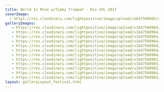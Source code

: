 ```yaml
---
title: World Is Mine w/Timmy Trumpet - Rio XXL 2017
coverImage:
  - https://res.cloudinary.com/lightpositive/image/upload/v1647560965/uploads/World%20Is%20Mine%20w/Timmy%20Trumpet%20-%20Rio%20XXL%202017/wim3.jpg
galleryImages:
   - https://res.cloudinary.com/lightpositive/image/upload/v1647560964/uploads/World%20Is%20Mine%20w/Timmy%20Trumpet%20-%20Rio%20XXL%202017/wim11.jpg
   - https://res.cloudinary.com/lightpositive/image/upload/v1647560964/uploads/World%20Is%20Mine%20w/Timmy%20Trumpet%20-%20Rio%20XXL%202017/wim8.jpg
   - https://res.cloudinary.com/lightpositive/image/upload/v1647560964/uploads/World%20Is%20Mine%20w/Timmy%20Trumpet%20-%20Rio%20XXL%202017/wim1.jpg
   - https://res.cloudinary.com/lightpositive/image/upload/v1647560964/uploads/World%20Is%20Mine%20w/Timmy%20Trumpet%20-%20Rio%20XXL%202017/wim.jpg
   - https://res.cloudinary.com/lightpositive/image/upload/v1647560964/uploads/World%20Is%20Mine%20w/Timmy%20Trumpet%20-%20Rio%20XXL%202017/wim10.jpg
   - https://res.cloudinary.com/lightpositive/image/upload/v1647560964/uploads/World%20Is%20Mine%20w/Timmy%20Trumpet%20-%20Rio%20XXL%202017/wim9.jpg
   - https://res.cloudinary.com/lightpositive/image/upload/v1647560964/uploads/World%20Is%20Mine%20w/Timmy%20Trumpet%20-%20Rio%20XXL%202017/wim4.jpg
   - https://res.cloudinary.com/lightpositive/image/upload/v1647560965/uploads/World%20Is%20Mine%20w/Timmy%20Trumpet%20-%20Rio%20XXL%202017/wim7.jpg
   - https://res.cloudinary.com/lightpositive/image/upload/v1647560965/uploads/World%20Is%20Mine%20w/Timmy%20Trumpet%20-%20Rio%20XXL%202017/wim2.jpg
   - https://res.cloudinary.com/lightpositive/image/upload/v1647560965/uploads/World%20Is%20Mine%20w/Timmy%20Trumpet%20-%20Rio%20XXL%202017/wim6.jpg
   - https://res.cloudinary.com/lightpositive/image/upload/v1647560964/uploads/World%20Is%20Mine%20w/Timmy%20Trumpet%20-%20Rio%20XXL%202017/wim5.jpg
   - https://res.cloudinary.com/lightpositive/image/upload/v1647560965/uploads/World%20Is%20Mine%20w/Timmy%20Trumpet%20-%20Rio%20XXL%202017/wim3.jpg
layout: galleryLayout_festival.html
---
```

